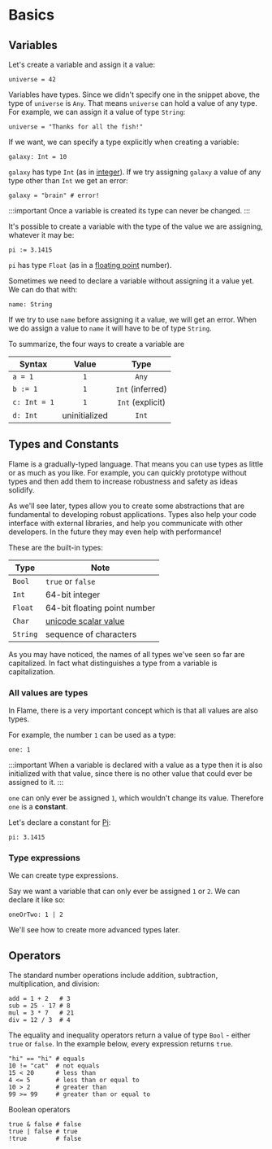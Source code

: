 # Basics

## Variables

Let's create a variable and assign it a value:

```flame
universe = 42
```

Variables have types. Since we didn't specify one in the snippet above, the type of `universe` is `Any`.
That means `universe` can hold a value of any type.
For example, we can assign it a value of type `String`:

```flame
universe = "Thanks for all the fish!"
```

If we want, we can specify a type explicitly when creating a variable:

```flame
galaxy: Int = 10
```

`galaxy` has type `Int` (as in [integer](https://en.wikipedia.org/wiki/Integer)).
If we try assigning `galaxy` a value of any type other than `Int` we get an error:

```flame
galaxy = "brain" # error!
```

:::important
Once a variable is created its type can never be changed.
:::

It's possible to create a variable with the type of the value we are assigning, whatever it may be:

```flame
pi := 3.1415
```

`pi` has type `Float` (as in a [floating point](https://en.wikipedia.org/wiki/Floating-point_arithmetic) number).

Sometimes we need to declare a variable without assigning it a value yet. We can do that with:

```flame
name: String
```

If we try to use `name` before assigning it a value, we will get an error.
When we do assign a value to `name` it will have to be of type `String`.

To summarize, the four ways to create a variable are

| Syntax       | Value         | Type             |
| ------------ | :-----------: | :--------------: |
| `a = 1`      | `1`           | `Any`            |
| `b := 1`     | `1`           | `Int` (inferred) |
| `c: Int = 1` | `1`           | `Int` (explicit) |
| `d: Int`     | uninitialized | `Int`            |

## Types and Constants

Flame is a gradually-typed language.
That means you can use types as little or as much as you like.
For example, you can quickly prototype without types and then add them to increase robustness and safety as ideas solidify.

As we'll see later, types allow you to create some abstractions that are fundamental to developing robust applications.
Types also help your code interface with external libraries, and help you communicate with other developers.
In the future they may even help with performance!

These are the built-in types:

| Type     | Note                                                                           |
| -------- | ------------------------------------------------------------------------------ |
| `Bool`   | `true` or `false`                                                              |
| `Int`    | 64-bit integer                                                                 |
| `Float`  | 64-bit floating point number                                                   |
| `Char`   | [unicode scalar value](https://www.unicode.org/glossary/#unicode_scalar_value) |
| `String` | sequence of characters                                                         |

As you may have noticed, the names of all types we've seen so far are capitalized.
In fact what distinguishes a type from a variable is capitalization.

### All values are types

In Flame, there is a very important concept which is that all values are also types.

For example, the number `1` can be used as a type:

```flame
one: 1
```
:::important
When a variable is declared with a value as a type then it is also initialized with that value, since there is no other value that could ever be assigned to it.
:::

`one` can only ever be assigned `1`, which wouldn't change its value. Therefore `one` is a **constant**.

Let's declare a constant for [Pi](https://en.wikipedia.org/wiki/Pi):

```flame
pi: 3.1415
```

### Type expressions

We can create type expressions.

Say we want a variable that can only ever be assigned `1` or `2`. We can declare it like so:

```flame
oneOrTwo: 1 | 2
```

We'll see how to create more advanced types later.

## Operators

The standard number operations include addition, subtraction, multiplication, and division:

```flame
add = 1 + 2   # 3
sub = 25 - 17 # 8
mul = 3 * 7   # 21
div = 12 / 3  # 4
```

The equality and inequality operators return a value of type `Bool` - either `true` or `false`. In the example below, every expression returns `true`.

```flame
"hi" == "hi" # equals
10 != "cat"  # not equals
15 < 20      # less than
4 <= 5       # less than or equal to
10 > 2       # greater than
99 >= 99     # greater than or equal to
```

Boolean operators

```flame
true & false # false
true | false # true
!true        # false
```
